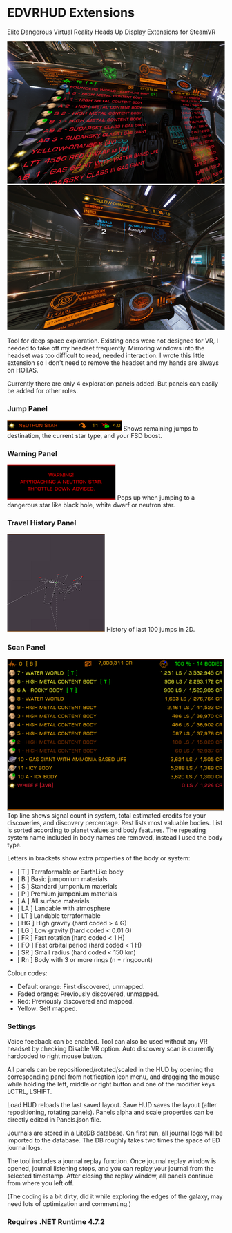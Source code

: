 # EDVRHUD Extensions
Elite Dangerous Virtual Reality Heads Up Display Extensions for SteamVR

<img src="https://github.com/sencercoltu/EDVRHUD/blob/master/images/ScanInfoPanelVR.png?raw=true"/><img src="https://github.com/sencercoltu/EDVRHUD/blob/master/images/JumpPanelVR.png?raw=true"/>

Tool for deep space exploration. Existing ones were not designed for VR, I needed to take off my headset frequently.
Mirroring windows into the headset was too difficult to read, needed interaction.
I wrote this little extension so I don't need to remove the headset and my hands are always on HOTAS.

Currently there are only 4 exploration panels added. But panels can easily be added for other roles.

### Jump Panel
<img src="https://github.com/sencercoltu/EDVRHUD/blob/master/images/JumpPanel.png?raw=true"/>
Shows remaining jumps to destination, the current star type, and your FSD boost.

### Warning Panel
<img src="https://github.com/sencercoltu/EDVRHUD/blob/master/images/WarningPanel.png?raw=true"/>
Pops up when jumping to a dangerous star like black hole, white dwarf or neutron star.

### Travel History Panel
<img src="https://github.com/sencercoltu/EDVRHUD/blob/master/images/TravelHistoryPanel.png?raw=true"/>
History of last 100 jumps in 2D.

### Scan Panel
<img src="https://github.com/sencercoltu/EDVRHUD/blob/master/images/ScanInfoPanel.png?raw=true"/>
Top line shows signal count in system, total estimated credits for your discoveries, and discovery percentage. 
Rest lists most valuable bodies. List is sorted according to planet values and body features. The repeating system name included in body names are removed, instead I used the body type.

Letters in brackets show extra properties of the body or system:
* [ T ] Terraformable or EarthLike body
* [ B ] Basic jumponium materials
* [ S ] Standard jumponium materials
* [ P ] Premium jumponium materials
* [ A ] All surface materials
* [ LA ] Landable with atmosphere
* [ LT ] Landable terraformable
* [ HG ] High gravity (hard coded > 4 G)
* [ LG ] Low gravity (hard coded < 0.01 G)
* [ FR ] Fast rotation (hard coded < 1 H)
* [ FO ] Fast orbital period (hard coded < 1 H)
* [ SR ] Small radius (hard coded < 150 km)
* [ Rn ] Body with 3 or more rings (n = ringcount)

Colour codes:
* Default orange: First discovered, unmapped.
* Faded orange: Previously discovered, unmapped.
* Red: Previously discovered and mapped.
* Yellow: Self mapped.

### Settings
Voice feedback can be enabled.
Tool can also be used without any VR headset by checking Disable VR option.
Auto discovery scan is currently hardcoded to right mouse button.


All panels can be repositioned/rotated/scaled in the HUD by opening the corresponding panel from notification icon menu, and dragging the mouse while holding the left, middle or right button and one of the modifier keys LCTRL, LSHIFT. 

Load HUD reloads the last saved layout.
Save HUD saves the layout (after repositioning, rotating panels).
Panels alpha and scale properties can be directly edited in Panels.json file.


Journals are stored in a LiteDB database. On first run, all journal logs will be imported to the database. The DB roughly takes two times the space of ED journal logs.

The tool includes a journal replay function. Once journal replay window is opened, journal listening stops, and you can replay your journal from the selected timestamp. After closing the replay window, all panels continue from where you left off.


(The coding is a bit dirty, did it while exploring the edges of the galaxy, may need lots of optimization and commenting.)

### Requires .NET Runtime 4.7.2
